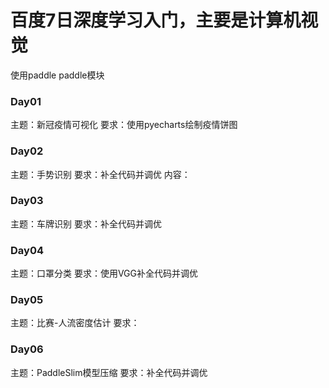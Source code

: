  # 百度7日深度学习入门，主要是计算机视觉
 使用paddle paddle模块
 
 ### Day01
 主题：新冠疫情可视化
 要求：使用pyecharts绘制疫情饼图
 
 ### Day02
 主题：手势识别
 要求：补全代码并调优
 内容：
 
 ### Day03
 主题：车牌识别
 要求：补全代码并调优
 
  ### Day04
 主题：口罩分类
 要求：使用VGG补全代码并调优
 
  ### Day05
 主题：比赛-人流密度估计
 要求：
 
  ### Day06
 主题：PaddleSlim模型压缩
 要求：补全代码并调优
